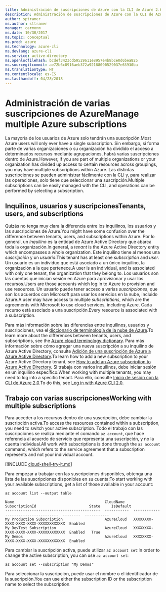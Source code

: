 ```yaml
---
title: Administración de suscripciones de Azure con la CLI de Azure 2.0
description: Administración de suscripciones de Azure con la CLI de Azure 2.0 en Linux, Mac o Windows.
author: sptramer
ms.author: sttramer
manager: carmonm
ms.date: 10/30/2017
ms.topic: conceptual
ms.prod: azure
ms.technology: azure-cli
ms.devlang: azure-cli
ms.service: active-directory
ms.openlocfilehash: bcdef3423cd59529611e8957e4b8bce0d6bea825
ms.sourcegitcommit: ae72b6c8916aeb372a92188090529037e63930ba
ms.translationtype: HT
ms.contentlocale: es-ES
ms.lasthandoff: 04/28/2018
---
```

# <a name="manage-multiple-azure-subscriptions"></a><span data-ttu-id="1b49f-103">Administración de varias suscripciones de Azure</span><span class="sxs-lookup"><span data-stu-id="1b49f-103">Manage multiple Azure subscriptions</span></span>

<span data-ttu-id="1b49f-104">La mayoría de los usuarios de Azure solo tendrán una suscripción.</span><span class="sxs-lookup"><span data-stu-id="1b49f-104">Most Azure users will only ever have a single subscription.</span></span> <span data-ttu-id="1b49f-105">Sin embargo, si forma parte de varias organizaciones o su organización ha dividido el acceso a determinados recursos mediante agrupaciones, habrá varias suscripciones dentro de Azure.</span><span class="sxs-lookup"><span data-stu-id="1b49f-105">However, if you are part of multiple organizations or your organization has divided up access to certain resources across groupings, you may have multiple subscriptions within Azure.</span></span> <span data-ttu-id="1b49f-106">Las distintas suscripciones se pueden administrar fácilmente con la CLI y, para realizar las operaciones, solo tiene que seleccionar una suscripción.</span><span class="sxs-lookup"><span data-stu-id="1b49f-106">Multiple subscriptions can be easily managed with the CLI, and operations can be performed by selecting a subscription.</span></span>

## <a name="tenants-users-and-subscriptions"></a><span data-ttu-id="1b49f-107">Inquilinos, usuarios y suscripciones</span><span class="sxs-lookup"><span data-stu-id="1b49f-107">Tenants, users, and subscriptions</span></span>

<span data-ttu-id="1b49f-108">Quizás no tenga muy clara la diferencia entre los inquilinos, los usuarios y las suscripciones de Azure.</span><span class="sxs-lookup"><span data-stu-id="1b49f-108">You might have some confusion over the difference between tenants, users, and subscriptions within Azure.</span></span> <span data-ttu-id="1b49f-109">Por lo general, un _inquilino_ es la entidad de Azure Active Directory que abarca toda la organización.</span><span class="sxs-lookup"><span data-stu-id="1b49f-109">In general, a _tenant_ is the Azure Active Directory entity which encompasses a whole organization.</span></span> <span data-ttu-id="1b49f-110">Este inquilino tiene al menos una _suscripción_ y un _usuario_.</span><span class="sxs-lookup"><span data-stu-id="1b49f-110">This tenant has at least one _subscription_ and _user_.</span></span> <span data-ttu-id="1b49f-111">Un usuario es un individuo que está asociado a un único inquilino, la organización a la que pertenece.</span><span class="sxs-lookup"><span data-stu-id="1b49f-111">A user is an individual, and is associated with only one tenant, the organization that they belong to.</span></span> <span data-ttu-id="1b49f-112">Los usuarios son las cuentas que inician sesión en Azure para aprovisionar y usar los recursos.</span><span class="sxs-lookup"><span data-stu-id="1b49f-112">Users are those accounts which log in to Azure to provision and use resources.</span></span> <span data-ttu-id="1b49f-113">Un usuario puede tener acceso a varias _suscripciones_, que son los acuerdos con Microsoft para usar los servicios en la nube, incluido Azure.</span><span class="sxs-lookup"><span data-stu-id="1b49f-113">A user may have access to multiple _subscriptions_, which are the agreements with Microsoft to use cloud services, including Azure.</span></span> <span data-ttu-id="1b49f-114">Cada recurso está asociado a una suscripción.</span><span class="sxs-lookup"><span data-stu-id="1b49f-114">Every resource is associated with a subscription.</span></span>

<span data-ttu-id="1b49f-115">Para más información sobre las diferencias entre inquilinos, usuarios y suscripciones, vea el [diccionario de terminología de la nube de Azure](/azure/azure-glossary-cloud-terminology).</span><span class="sxs-lookup"><span data-stu-id="1b49f-115">To learn more about the differences between tenants, users, and subscriptions, see the [Azure cloud terminology dictionary](/azure/azure-glossary-cloud-terminology).</span></span>
<span data-ttu-id="1b49f-116">Para más información sobre cómo agregar una nueva suscripción a su inquilino de Azure Active Directory, consulte [Adición de una suscripción de Azure a Azure Active Directory](/azure/active-directory/active-directory-how-subscriptions-associated-directory).</span><span class="sxs-lookup"><span data-stu-id="1b49f-116">To learn how to add a new subscription to your Azure Active Directory tenant, see [How to add an Azure subscription to Azure Active Directory](/azure/active-directory/active-directory-how-subscriptions-associated-directory).</span></span>
<span data-ttu-id="1b49f-117">Si trabaja con varios inquilinos, debe iniciar sesión en un inquilino específico.</span><span class="sxs-lookup"><span data-stu-id="1b49f-117">When working with multiple tenants, you may need to log into a specific tenant.</span></span> <span data-ttu-id="1b49f-118">Para ello, consulte [Inicio de sesión con la CLI de Azure 2.0](/cli/azure/authenticate-azure-cli).</span><span class="sxs-lookup"><span data-stu-id="1b49f-118">To do this, see [Log in with Azure CLI 2.0](/cli/azure/authenticate-azure-cli).</span></span>

## <a name="working-with-multiple-subscriptions"></a><span data-ttu-id="1b49f-119">Trabajo con varias suscripciones</span><span class="sxs-lookup"><span data-stu-id="1b49f-119">Working with multiple subscriptions</span></span>

<span data-ttu-id="1b49f-120">Para acceder a los recursos dentro de una suscripción, debe cambiar la suscripción activa.</span><span class="sxs-lookup"><span data-stu-id="1b49f-120">To access the resources contained within a subscription, you need to switch your active subscription.</span></span> <span data-ttu-id="1b49f-121">Todo el trabajo con las suscripciones se realiza mediante el comando `az account`, que hace referencia al acuerdo de servicio que representa una suscripción, y no la cuenta individual.</span><span class="sxs-lookup"><span data-stu-id="1b49f-121">All work with subscriptions is done through the `az account` command, which refers to the service agreement that a subscription represents and not your individual account.</span></span>

[!INCLUDE [cloud-shell-try-it.md](includes/cloud-shell-try-it.md)]

<span data-ttu-id="1b49f-122">Para empezar a trabajar con las suscripciones disponibles, obtenga una lista de las suscripciones disponibles en su cuenta:</span><span class="sxs-lookup"><span data-stu-id="1b49f-122">To start working with your available subscriptions, get a list of those available in your account:</span></span>

```azurecli-interactive
az account list --output table
```

```Output
Name                                         CloudName    SubscriptionId                        State     IsDefault
-------------------------------------------  -----------  ------------------------------------  --------  -----------
My Production Subscription                   AzureCloud   XXXXXXXX-XXXX-XXXX-XXXX-XXXXXXXXXXXX  Enabled
My DevTest Subscription                      AzureCloud   XXXXXXXX-XXXX-XXXX-XXXX-XXXXXXXXXXXX  Enabled   True
My Demos                                     AzureCloud   XXXXXXXX-XXXX-XXXX-XXXX-XXXXXXXXXXXX  Enabled
```

<span data-ttu-id="1b49f-123">Para cambiar la suscripción activa, puede utilizar `az account set`:</span><span class="sxs-lookup"><span data-stu-id="1b49f-123">In order to change the active subscription, you can use `az account set`:</span></span>

```azurecli-interactive
az account set --subscription "My Demos"
```

<span data-ttu-id="1b49f-124">Para seleccionar la suscripción, puede usar el nombre o el identificador de la suscripción.</span><span class="sxs-lookup"><span data-stu-id="1b49f-124">You can use either the subscription ID or the subscription name to select the subscription.</span></span>
